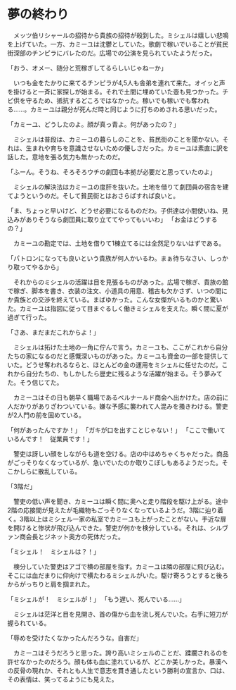 # 夢の終わり

　メッツ伯リシャールの招待から貴族の招待が殺到した。ミシェルは嬉しい悲鳴を上げていた。一方、カミーユは沈鬱としていた。歌劇で稼いでいることが貧民街深部のチンピラにバレたのだ。広場での公演を見られていたようだった。

「おう、オメー、随分と荒稼ぎしてるらしいじゃねーか」

　いつも金をたかりに来てるチンピラが4,5人も舎弟を連れて来た。オイッと声を掛けると一斉に家探しが始まる。それで土間に埋めていた壺も見つかった。チビ供を守るため、抵抗するどころではなかった。稼いでも稼いでも奪われる……。カミーユは親分が死んだ時と同じように打ちのめされる思いだった。

「カミーユ、どうしたのよ。顔が真っ青よ。何があったの？」

　ミシェルは普段は、カミーユの暮らしのことを、貧民街のことを聞かない。それは、生まれや育ちを意識させないための優しさだった。カミーユは素直に訳を話した。意地を張る気力も無かったのだ。

「ふーん。そうね、そろそろウチの劇団も本拠が必要だと思っていたのよ」

　ミシェルの解決法はカミーユの度肝を抜いた。土地を借りて劇団員の宿舎を建てようというのだ。そして貧民街とはおさらばすれば良いと。

「ま、ちょっと早いけど、どうせ必要になるものだわ。子供達は小間使いね、見込みがありそうなら劇団員に取り立ててやってもいいわ」
「お金はどうするの？」

　カミーユの勘定では、土地を借りて1棟立てるには全然足りないはずである。

「パトロンになっても良いという貴族が何人かいるわ。まぁ待ちなさい、しっかり取ってやるから」

　それからのミシェルの活躍は目を見張るものがあった。広場で稼ぎ、貴族の館で稼ぎ、脚本を書き、衣装の注文、小道具の用意、稽古も欠かさず、いつの間にか貴族との交渉を終えている。まばゆかった。こんな女傑がいるものかと驚いた。カミーユは指図に従って目まぐるしく働きミシェルを支えた。瞬く間に夏が過ぎて行った。

「さあ、まだまだこれからよ！」

　ミシェルは拓けた土地の一角に佇んで言う。カミーユも、ここがこれから自分たちの家になるのだと感慨深いものがあった。カミーユも資金の一部を提供していた。どうせ奪われるならと、ほとんどの金の運用をミシェルに任せたのだ。これから自分たちの、もしかしたら歴史に残るような活躍が始まる。そう夢みてた。そう信じてた。



　カミーユはその日も朝早く職場であるベルナールド商会へ出かけた。店の前に人だかりがありざわついている。嫌な予感に襲われて人混みを搔きわける。警吏が2人門の前を固めている。

「何があったんですか！」
「ガキが口を出すことじゃない！」
「ここで働いているんです！　従業員です！」

　警吏は訝しい顔をしながらも道を空ける。店の中はめちゃくちゃだった。商品がごっそりなくなっているが、急いでいたのか取りこぼしもあるようだった。そこかしらに散乱している。

「3階だ」

　警吏の低い声を聞き、カミーユは瞬く間に奥へと走り階段を駆け上がる。途中2階の応接間が見えたが毛織物もごっそりなくなっているようだ。3階に辿り着く。3階以上はミシェル一家の私室でカミーユも上がったことがない。手近な扉を開けると惨状が飛び込んできた。警吏が何かを検分している。それは、シルヴァン商会長とジネット奥方の死体だった。

「ミシェル！　ミシェルは？！」

　検分していた警吏はアゴで横の部屋を指す。カミーユは隣の部屋に飛び込む。そこには血だまりに仰向けで横たわるミシェルがいた。駆け寄ろうとすると後ろからがっちりと肩を掴まれた。

「ミシェルが！　ミシェルが！」
「もう遅い、死んでいる……」

　ミシェルは茫洋と目を見開き、首の傷から血を流し死んでいた。右手に短刀が握られている。

「辱めを受けたくなかったんだろうな。自害だ」

　カミーユはそうだろうと思った。誇り高いミシェルのことだ、蹂躙されるのを許せなかったのだろう。顔も体も血に塗れているが、どこか美しかった。暴漢への反骨の現れか、それとも人生で意志を貫き通したという勝利の宣言か、口は、その表情は、笑ってるようにも見えた。
